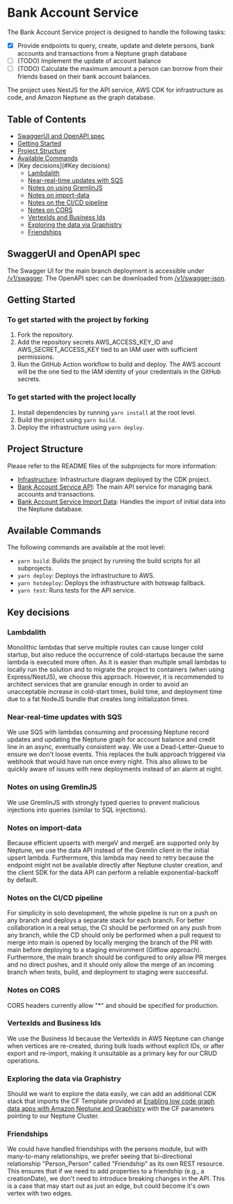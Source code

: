 # Bank Account Service

The Bank Account Service project is designed to handle the following tasks:

- [x] Provide endpoints to query, create, update and delete persons, bank accounts and transactions from a Neptune graph database
- [ ] (TODO) Implement the update of account balance
- [ ] (TODO) Calculate the maximum amount a person can borrow from their friends based on their bank account balances.

The project uses NestJS for the API service, AWS CDK for infrastructure as code, and Amazon Neptune as the graph database.

## Table of Contents

- [SwaggerUI and OpenAPI spec](#swaggerui-and-openapi-spec)
- [Getting Started](#getting-started)
- [Project Structure](#project-structure)
- [Available Commands](#available-commands)
- [Key decisions](#Key decisions)
  - [Lambdalith](#lambdalith)
  - [Near-real-time updates with SQS](#near-real-time-updates-with-sqs)
  - [Notes on using GremlinJS](#notes-on-using-gremlinjs)
  - [Notes on import-data](#notes-on-import-data)
  - [Notes on the CI/CD pipeline](#notes-on-the-cicd-pipeline)
  - [Notes on CORS](#notes-on-cors)
  - [VertexIds and Business Ids](#vertexids-and-business-ids)
  - [Exploring the data via Graphistry](#exploring-the-data-via-graphistry)
  - [Friendships](#friendships)

## SwaggerUI and OpenAPI spec

The Swagger UI for the main branch deployment is accessible under [/v1/swagger](https://5qh762e820.execute-api.us-east-1.amazonaws.com/v1/swagger).
The OpenAPI spec can be downloaded from [/v1/swagger-json](https://5qh762e820.execute-api.us-east-1.amazonaws.com/v1/swagger-json).

## Getting Started

### To get started with the project by forking

1. Fork the repository.
2. Add the repository secrets AWS_ACCESS_KEY_ID and AWS_SECRET_ACCESS_KEY tied to an IAM user with sufficient permissions.
3. Run the GitHub Action workflow to build and deploy. The AWS account will be the one tied to the IAM identity of your credentials in the GitHub secrets.

### To get started with the project locally

1. Install dependencies by running `yarn install` at the root level.
2. Build the project using `yarn build`.
3. Deploy the infrastructure using `yarn deploy`.

## Project Structure

Please refer to the README files of the subprojects for more information:

- [Infrastructure](infrastructure/README.md): Infrastructure diagram deployed by the CDK project.
- [Bank Account Service API](services/bankaccount-service-api/README.md): The main API service for managing bank accounts and transactions.
- [Bank Account Service Import Data](services/bankaccount-service-importdata/README.md): Handles the import of initial data into the Neptune database.

## Available Commands

The following commands are available at the root level:

- `yarn build`: Builds the project by running the build scripts for all subprojects.
- `yarn deploy`: Deploys the infrastructure to AWS.
- `yarn hotdeploy`: Deploys the infrastructure with hotswap fallback.
- `yarn test`: Runs tests for the API service.

## Key decisions

### Lambdalith

Monolithic lambdas that serve multiple routes can cause longer cold startup, but also reduce the occurrence of cold-startups because the same lambda is executed more often. As it is easier than multiple small lambdas to locally run the solution and to migrate the project to containers (when using Express/NestJS), we choose this approach. However, it is recommended to architect services that are granular enough in order to avoid an unacceptable increase in cold-start times, build time, and deployment time due to a fat NodeJS bundle that creates long initializaton times.

### Near-real-time updates with SQS

We use SQS with lambdas consuming and processing Neptune record updates and updating the Neptune graph for account balance and credit line in an async, eventually consistent way. We use a Dead-Letter-Queue to ensure we don't loose events. This replaces the bulk approach triggered via webhook that would have run once every night. This also allows to be quickly aware of issues with new deployments instead of an alarm at night.

### Notes on using GremlinJS

We use GremlinJS with strongly typed queries to prevent malicious injections into queries (similar to SQL injections).

### Notes on import-data

Because efficient upserts with mergeV and mergeE are supported only by Neptune, we use the data API instead of the Gremlin client in the initial upsert lambda. Furthermore, this lambda may need to retry because the endpoint might not be available directly after Neptune cluster creation, and the client SDK for the data API can perform a reliable exponential-backoff by default.

### Notes on the CI/CD pipeline

For simplicity in solo development, the whole pipeline is run on a push on any branch and deploys a separate stack for each branch. For better collaboration in a real setup, the CI should be performed on any push from any branch, while the CD should only be performed when a pull request to merge into main is opened by locally merging the branch of the PR with main before deploying to a staging environment (Gitflow approach). Furthermore, the main branch should be configured to only allow PR merges and no direct pushes, and it should only allow the merge of an incoming branch when tests, build, and deployment to staging were successful.

### Notes on CORS

CORS headers currently allow "\*" and should be specified for production.

### VertexIds and Business Ids

We use the Business Id because the VertexIds in AWS Neptune can change when vertices are re-created, during bulk loads without explicit IDs, or after export and re-import, making it unsuitable as a primary key for our CRUD operations.

### Exploring the data via Graphistry

Should we want to explore the data easily, we can add an additional CDK stack that imports the CF Template provided at [Enabling low code graph data apps with Amazon Neptune and Graphistry](https://aws.amazon.com/blogs/database/enabling-low-code-graph-data-apps-with-amazon-neptune-and-graphistry/) with the CF parameters pointing to our Neptune Cluster.

### Friendships

We could have handled friendships with the persons module, but with many-to-many relationships, we prefer seeing that bi-directional relationship "Person_Person" called "Friendship" as its own REST resource. This ensures that if we need to add properties to a friendship (e.g., a creationDate), we don't need to introduce breaking changes in the API. This is a case that may start out as just an edge, but could become it's own vertex with two edges.
